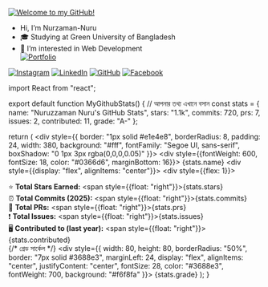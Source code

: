 [![Welcome to my GitHub!](https://img.shields.io/badge/Welcome%20to%20my%20GitHub!-0099ff?style=for-the-badge&logo=github&logoColor=white)](https://github.com/Nuruzzaman-Nuru)

-  Hi, I’m Nurzaman-Nuru  
- 🎓 Studying at Green University of Bangladesh  
- 👀 I’m interested in Web Development  
[![Portfolio](https://img.shields.io/badge/Portfolio-visit%20now-0A66C2?style=for-the-badge&logo=Firefox-Browser&logoColor=white)](https://nurzamanportfolio.vercel.app/)

[![Instagram](https://img.shields.io/badge/Instagram-E4405F?style=for-the-badge&logo=instagram&logoColor=white)](https://www.instagram.com/nuruzzaman2222/)
[![LinkedIn](https://img.shields.io/badge/LinkedIn-0A66C2?style=for-the-badge&logo=linkedin&logoColor=white)](https://www.linkedin.com/in/md-nurzaman-7b9858262/)
[![GitHub](https://img.shields.io/badge/GitHub-181717?style=for-the-badge&logo=github&logoColor=white)](https://github.com/Nuruzzaman-Nuru)
[![Facebook](https://img.shields.io/badge/Facebook-1877F2?style=for-the-badge&logo=facebook&logoColor=white)](https://www.facebook.com/nuruzzaman6868/)

import React from "react";

export default function MyGithubStats() {
  // আপনার তথ্য এখানে বসান
  const stats = {
    name: "Nuruzzaman Nuru's GitHub Stats",
    stars: "1.1k",
    commits: 720,
    prs: 7,
    issues: 2,
    contributed: 11,
    grade: "A-"
  };

  return (
    <div style={{
      border: "1px solid #e1e4e8",
      borderRadius: 8,
      padding: 24,
      width: 380,
      background: "#fff",
      fontFamily: "Segoe UI, sans-serif",
      boxShadow: "0 1px 3px rgba(0,0,0,0.05)"
    }}>
      <div style={{fontWeight: 600, fontSize: 18, color: "#0366d6", marginBottom: 16}}>
        {stats.name}
      </div>
      <div style={{display: "flex", alignItems: "center"}}>
        <div style={{flex: 1}}>
          <div>⭐ <b>Total Stars Earned:</b> <span style={{float: "right"}}>{stats.stars}</span></div>
          <div>⏰ <b>Total Commits (2025):</b> <span style={{float: "right"}}>{stats.commits}</span></div>
          <div>🔀 <b>Total PRs:</b> <span style={{float: "right"}}>{stats.prs}</span></div>
          <div>❗ <b>Total Issues:</b> <span style={{float: "right"}}>{stats.issues}</span></div>
          <div>🖥️ <b>Contributed to (last year):</b> <span style={{float: "right"}}>{stats.contributed}</span></div>
        </div>
        {/* গ্রেড সার্কেল */}
        <div style={{
          width: 80, height: 80, borderRadius: "50%",
          border: "7px solid #3688e3", marginLeft: 24,
          display: "flex", alignItems: "center", justifyContent: "center",
          fontSize: 28, color: "#3688e3", fontWeight: 700,
          background: "#f6f8fa"
        }}>
          {stats.grade}
        </div>
      </div>
    </div>
  );
}
